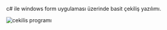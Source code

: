 c# ile windows form uygulaması üzerinde basit çekiliş yazılımı.

![cekilis programı](https://user-images.githubusercontent.com/77546620/142386271-e5ad2987-7841-49f7-8c61-3c81e07f5cd7.gif)

